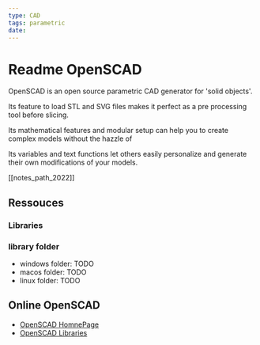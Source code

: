 ```yaml
---
type: CAD
tags: parametric
date: 
---
```

# Readme OpenSCAD

OpenSCAD is an open source parametric CAD generator for 'solid objects'.

Its feature to load STL and SVG files makes it perfect as a pre processing tool before slicing.

Its mathematical features and modular setup can help you to create complex models without the hazzle of 

Its variables and text functions let others easily personalize and generate their own modifications of your models.

[[notes_path_2022]]

## Ressouces

### Libraries 

### library folder
- windows folder: TODO
- macos folder: TODO
- linux folder: TODO

###


## Online OpenSCAD

- [OpenSCAD HomnePage](https://openscad.org/)
- [OpenSCAD Libraries](https://openscad.org/libraries.html)